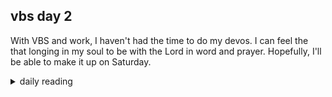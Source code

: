 ## vbs day 2

With VBS and work, I haven't had the time to do my devos. I can feel the that longing in my soul to be with the Lord in word and prayer. Hopefully, I'll be able to make it up on Saturday. 

<details markdown="1">
<summary>daily reading</summary>

| {{ page.date | date: "%B %-d, %Y" }} |
| :-------------: |
| [2 Chron. 30; Rev. 16; Zech. 12:1–13:1; John 15]({% link _Bible/Bible-year-1.md %}) |
| [WLC 7-11]({% link _wlc/wlc-month-1.md %}) |
| [The Nicene Creed](https://threeforms.org/the-nicene-creed/) |

</details>